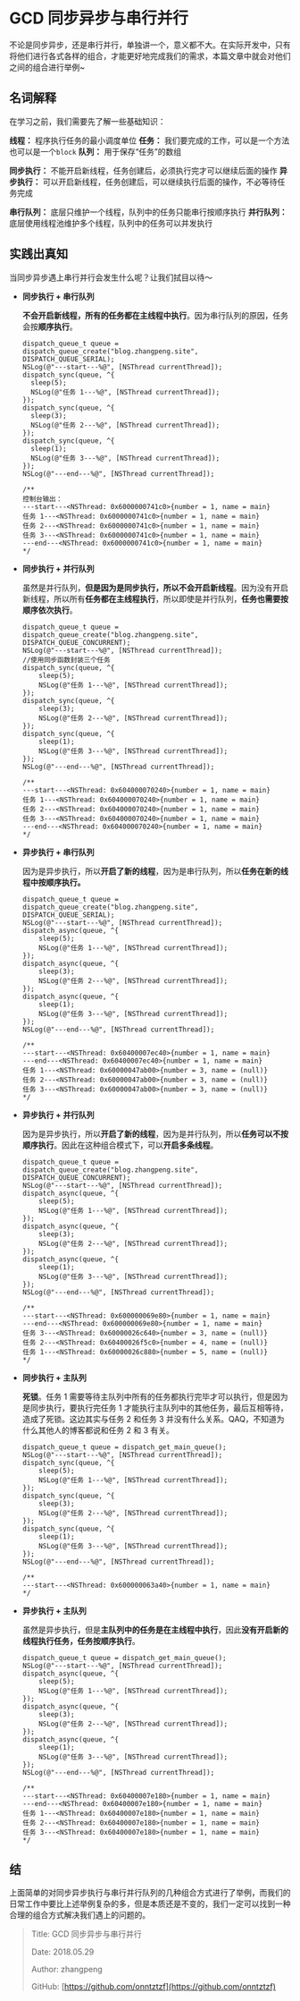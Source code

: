 # GCD 同步异步与串行并行

不论是同步异步，还是串行并行，单独讲一个，意义都不大。在实际开发中，只有将他们进行各式各样的组合，才能更好地完成我们的需求，本篇文章中就会对他们之间的组合进行举例~

## 名词解释

在学习之前，我们需要先了解一些基础知识：

**线程：** 程序执行任务的最小调度单位 **任务：** 我们要完成的工作，可以是一个方法也可以是一个`block` **队列：** 用于保存“任务”的数组

**同步执行：** 不能开启新线程，任务创建后，必须执行完才可以继续后面的操作 **异步执行：** 可以开启新线程，任务创建后，可以继续执行后面的操作，不必等待任务完成

**串行队列：** 底层只维护一个线程，队列中的任务只能串行按顺序执行 **并行队列：** 底层使用线程池维护多个线程，队列中的任务可以并发执行

## 实践出真知

当同步异步遇上串行并行会发生什么呢？让我们拭目以待～

* **同步执行 + 串行队列**

  **不会开启新线程，所有的任务都在主线程中执行**。因为串行队列的原因，任务会按**顺序执行**。

  ```objc
  dispatch_queue_t queue = dispatch_queue_create("blog.zhangpeng.site", DISPATCH_QUEUE_SERIAL);
  NSLog(@"---start---%@", [NSThread currentThread]);
  dispatch_sync(queue, ^{
    sleep(5);
    NSLog(@"任务 1---%@", [NSThread currentThread]);
  });
  dispatch_sync(queue, ^{
    sleep(3);
    NSLog(@"任务 2---%@", [NSThread currentThread]);
  });
  dispatch_sync(queue, ^{
    sleep(1);
    NSLog(@"任务 3---%@", [NSThread currentThread]);
  });
  NSLog(@"---end---%@", [NSThread currentThread]);

  /**
  控制台输出：
  ---start---<NSThread: 0x6000000741c0>{number = 1, name = main}
  任务 1---<NSThread: 0x6000000741c0>{number = 1, name = main}
  任务 2---<NSThread: 0x6000000741c0>{number = 1, name = main}
  任务 3---<NSThread: 0x6000000741c0>{number = 1, name = main}
  ---end---<NSThread: 0x6000000741c0>{number = 1, name = main}
  */
  ```

* **同步执行 + 并行队列**

  虽然是并行队列，**但是因为是同步执行，所以不会开启新线程**。因为没有开启新线程，所以所有**任务都在主线程执行**，所以即使是并行队列，**任务也需要按顺序依次执行**。

  ```objc
  dispatch_queue_t queue = dispatch_queue_create("blog.zhangpeng.site", DISPATCH_QUEUE_CONCURRENT);
  NSLog(@"---start---%@", [NSThread currentThread]);
  //使用同步函数封装三个任务
  dispatch_sync(queue, ^{
      sleep(5);
      NSLog(@"任务 1---%@", [NSThread currentThread]);
  });
  dispatch_sync(queue, ^{
      sleep(3);
      NSLog(@"任务 2---%@", [NSThread currentThread]);
  });
  dispatch_sync(queue, ^{
      sleep(1);
      NSLog(@"任务 3---%@", [NSThread currentThread]);
  });
  NSLog(@"---end---%@", [NSThread currentThread]);

  /**
  ---start---<NSThread: 0x604000070240>{number = 1, name = main}
  任务 1---<NSThread: 0x604000070240>{number = 1, name = main}
  任务 2---<NSThread: 0x604000070240>{number = 1, name = main}
  任务 3---<NSThread: 0x604000070240>{number = 1, name = main}
  ---end---<NSThread: 0x604000070240>{number = 1, name = main}
  */
  ```

* **异步执行 + 串行队列**

  因为是异步执行，所以**开启了新的线程**，因为是串行队列，所以**任务在新的线程中按顺序执行。**

  ```objc
  dispatch_queue_t queue = dispatch_queue_create("blog.zhangpeng.site", DISPATCH_QUEUE_SERIAL);
  NSLog(@"---start---%@", [NSThread currentThread]);
  dispatch_async(queue, ^{
      sleep(5);
      NSLog(@"任务 1---%@", [NSThread currentThread]);
  });
  dispatch_async(queue, ^{
      sleep(3);
      NSLog(@"任务 2---%@", [NSThread currentThread]);
  });
  dispatch_async(queue, ^{
      sleep(1);
      NSLog(@"任务 3---%@", [NSThread currentThread]);
  });
  NSLog(@"---end---%@", [NSThread currentThread]);

  /**
  ---start---<NSThread: 0x60400007ec40>{number = 1, name = main}
  ---end---<NSThread: 0x60400007ec40>{number = 1, name = main}
  任务 1---<NSThread: 0x60000047ab00>{number = 3, name = (null)}
  任务 2---<NSThread: 0x60000047ab00>{number = 3, name = (null)}
  任务 3---<NSThread: 0x60000047ab00>{number = 3, name = (null)}
  */
  ```

* **异步执行 + 并行队列**

  因为是异步执行，所以**开启了新的线程**，因为是并行队列，所以**任务可以不按顺序执行**。因此在这种组合模式下，可以**开启多条线程**。

  ```objc
  dispatch_queue_t queue = dispatch_queue_create("blog.zhangpeng.site", DISPATCH_QUEUE_CONCURRENT);
  NSLog(@"---start---%@", [NSThread currentThread]);
  dispatch_async(queue, ^{
      sleep(5);
      NSLog(@"任务 1---%@", [NSThread currentThread]);
  });
  dispatch_async(queue, ^{
      sleep(3);
      NSLog(@"任务 2---%@", [NSThread currentThread]);
  });
  dispatch_async(queue, ^{
      sleep(1);
      NSLog(@"任务 3---%@", [NSThread currentThread]);
  });
  NSLog(@"---end---%@", [NSThread currentThread]);

  /**
  ---start---<NSThread: 0x600000069e80>{number = 1, name = main}
  ---end---<NSThread: 0x600000069e80>{number = 1, name = main}
  任务 3---<NSThread: 0x60000026c640>{number = 3, name = (null)}
  任务 2---<NSThread: 0x60400026f5c0>{number = 4, name = (null)}
  任务 1---<NSThread: 0x60000026c880>{number = 5, name = (null)}
  */
  ```

* **同步执行 + 主队列**

  **死锁**。任务 1 需要等待主队列中所有的任务都执行完毕才可以执行，但是因为是同步执行，要执行完任务 1 才能执行主队列中的其他任务，最后互相等待，造成了死锁。这边其实与任务 2 和任务 3 并没有什么关系。QAQ，不知道为什么其他人的博客都说和任务 2 和 3 有关。

  ```objc
  dispatch_queue_t queue = dispatch_get_main_queue();
  NSLog(@"---start---%@", [NSThread currentThread]);
  dispatch_sync(queue, ^{
      sleep(5);
      NSLog(@"任务 1---%@", [NSThread currentThread]);
  });
  dispatch_sync(queue, ^{
      sleep(3);
      NSLog(@"任务 2---%@", [NSThread currentThread]);
  });
  dispatch_sync(queue, ^{
      sleep(1);
      NSLog(@"任务 3---%@", [NSThread currentThread]);
  });
  NSLog(@"---end---%@", [NSThread currentThread]);

  /**
  ---start---<NSThread: 0x600000063a40>{number = 1, name = main}
  */
  ```

* **异步执行 + 主队列**

  虽然是异步执行，但是**主队列中的任务是在主线程中执行**，因此**没有开启新的线程执行任务，任务按顺序执行**。

  ```objc
  dispatch_queue_t queue = dispatch_get_main_queue();
  NSLog(@"---start---%@", [NSThread currentThread]);
  dispatch_async(queue, ^{
      sleep(5);
      NSLog(@"任务 1---%@", [NSThread currentThread]);
  });
  dispatch_async(queue, ^{
      sleep(3);
      NSLog(@"任务 2---%@", [NSThread currentThread]);
  });
  dispatch_async(queue, ^{
      sleep(1);
      NSLog(@"任务 3---%@", [NSThread currentThread]);
  });
  NSLog(@"---end---%@", [NSThread currentThread]);

  /**
  ---start---<NSThread: 0x60400007e180>{number = 1, name = main}
  ---end---<NSThread: 0x60400007e180>{number = 1, name = main}
  任务 1---<NSThread: 0x60400007e180>{number = 1, name = main}
  任务 2---<NSThread: 0x60400007e180>{number = 1, name = main}
  任务 3---<NSThread: 0x60400007e180>{number = 1, name = main}
  */
  ```

## 结

上面简单的对同步异步执行与串行并行队列的几种组合方式进行了举例，而我们的日常工作中要比上述举例复杂的多，但是本质还是不变的，我们一定可以找到一种合理的组合方式解决我们遇上的问题的。

> Title: GCD 同步异步与串行并行
>
> Date: 2018.05.29
>
> Author: zhangpeng
>
> GitHub: [https://github.com/onntztzf](https://github.com/onntztzf)

